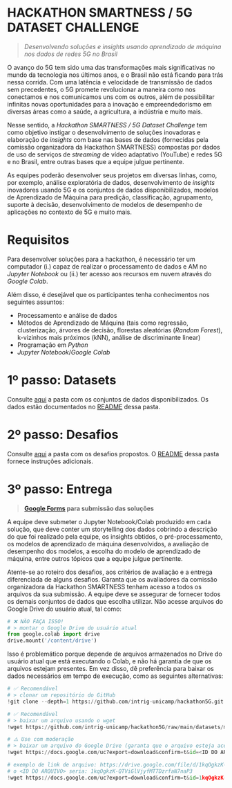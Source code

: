 # HACKATHON SMARTNESS / 5G DATASET CHALLENGE
> _Desenvolvendo soluções e insights usando aprendizado de máquina nos dados de redes 5G no Brasil_

O avanço do 5G tem sido uma das transformações mais significativas no mundo da tecnologia nos últimos anos, e o Brasil não está ficando para trás nessa corrida. Com uma latência e velocidade de transmissão de dados sem precedentes, o 5G promete revolucionar a maneira como nos conectamos e nos comunicamos uns com os outros, além de possibilitar infinitas novas oportunidades para a inovação e empreendedorismo em diversas áreas como a saúde, a agricultura, a indústria e muito mais.

Nesse sentido, a _Hackathon SMARTNESS / 5G Dataset Challenge_ tem como objetivo instigar o desenvolvimento de soluções inovadoras e elaboração de _insights_ com base nas bases de dados (fornecidas pela comissão organizadora da Hackathon SMARTNESS) compostas por dados de uso de serviços de _streaming_ de vídeo adaptativo (YouTube) e redes 5G e no Brasil, entre outras bases que a equipe julgue pertinente.

As equipes poderão desenvolver seus projetos em diversas linhas, como, por exemplo, análise exploratória de dados, desenvolvimento de _insights_ inovadores usando 5G e os conjuntos de dados disponibilizados, modelos de Aprendizado de Máquina para predição, classificação, agrupamento, suporte à decisão, desenvolvimento de modelos de desempenho de aplicações no contexto de 5G e muito mais.

# Requisitos
Para desenvolver soluções para a hackathon, é necessário ter um computador (i.) capaz de realizar o processamento de dados e AM no _Jupyter Notebook_ ou (ii.) ter acesso aos recursos em nuvem através do _Google Colab_.

Além disso, é desejável que os participantes tenha conhecimentos nos seguintes assuntos:
- Processamento e análise de dados
- Métodos de Aprendizado de Máquina (tais como regressão, clusterização, árvores de decisão, florestas aleatórias (_Random Forest_), k-vizinhos mais próximos (kNN), análise de discriminante linear)
- Programação em _Python_
- _Jupyter Notebook_/_Google Colab_

# 1º passo: Datasets
Consulte [aqui](datasets) a pasta com os conjuntos de dados disponibilizados. Os dados estão documentados no [README](datasets/README.md) dessa pasta.

# 2º passo: Desafios
Consulte [aqui](challenges) a pasta com os desafios propostos. O [README](challenges/README.md) dessa pasta fornece instruções adicionais.

# 3º passo: Entrega
> **[Google Forms](https://forms.gle/mZd3qTaYuCifXgLW7) para submissão das soluções**

A equipe deve submeter o Jupyter Notebook/Colab produzido em cada solução, que deve conter um storytelling dos dados cobrindo a descrição do que foi realizado pela equipe, os insights obtidos, o pré-processamento, os modelos de aprendizado de máquina desenvolvidos, a avaliação de desempenho dos modelos, a escolha do modelo de aprendizado de máquina, entre outros tópicos que a equipe julgue pertinente.

Atente-se ao roteiro dos desafios, aos critérios de avaliação e a entrega diferenciada de alguns desafios. Garanta que os avaliadores da comissão organizadora da Hackathon SMARTNESS tenham acesso a todos os arquivos da sua submissão. A equipe deve se assegurar de fornecer todos os demais conjuntos de dados que escolha utilizar. Não acesse arquivos do Google Drive do usuário atual, tal como:

```python
# ❌ NÃO FAÇA ISSO!
# > montar o Google Drive do usuário atual
from google.colab import drive
drive.mount('/content/drive')
```

Isso é problemático porque depende de arquivos armazenados no Drive do usuário atual que está executando o Colab, e não há garantia de que os arquivos estejam presentes. Em vez disso, dê preferência para baixar os dados necessários em tempo de execução, como as seguintes alternativas:

```python
# ✅ Recomendável
# > clonar um repositório do GitHub
!git clone --depth=1 https://github.com/intrig-unicamp/hackathon5G.git hackathon5G

# ✅ Recomendável
# > baixar um arquivo usando o wget
!wget https://github.com/intrig-unicamp/hackathon5G/raw/main/datasets/mosaico/mosaico-erbs-s%C3%A3o-paulo.zip

# ⚠️ Use com moderação
# > baixar um arquivo do Google Drive (garanta que o arquivo esteja acessível publicamente para todos com o link)
!wget https://docs.google.com/uc?export=download&confirm=t&id=<ID DO ARQUIVO>

# exemplo de link de arquivo: https://drive.google.com/file/d/1kqOgkzK-QTViGlVjyfMT7DzrfaN7naP3/view?usp=sharing
# o <ID DO ARQUIVO> seria: 1kqOgkzK-QTViGlVjyfMT7DzrfaN7naP3
!wget https://docs.google.com/uc?export=download&confirm=t&id=1kqOgkzK-QTViGlVjyfMT7DzrfaN7naP3
```
